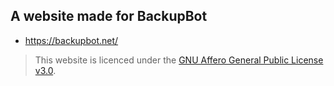 A website made for BackupBot
------
- https://backupbot.net/

> This website is licenced under the [GNU Affero General Public License v3.0](https://github.com/BackupBotlol/backupbot.net/blob/main/LICENSE).
